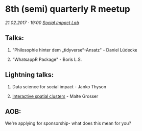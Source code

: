 # 8th (semi) quarterly R meetup

*21.02.2017 · 19:00*
*[Social Impact Lab](http://hamburg.socialimpactlab.eu/kontakt)*

## Talks:

1. "Philosophie hinter dem „tidyverse“-Ansatz" - Daniel Lüdecke

2. "WhatsappR Package" - Boris L.S.

## Lightning talks:

1. Data science for social impact - Janko Thyson

2. [Interactive spatial clusters](https://github.com/rusershamburg/meetup-8/blob/master/20170221_interactive_spatial_clusters.pdf) - Malte Grosser

## AOB: 

We're applying for sponsorship- what does this mean for you?
